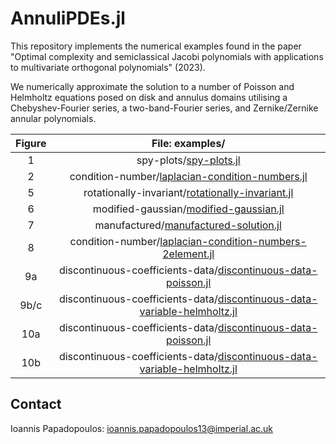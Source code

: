 # AnnuliPDEs.jl

This repository implements the numerical examples found in the paper "Optimal complexity and semiclassical Jacobi polynomials with applications to multivariate orthogonal polynomials" (2023).

We numerically approximate the solution to a number of Poisson and Helmholtz equations posed on disk and annulus domains utilising a Chebyshev-Fourier series, a two-band-Fourier series, and Zernike/Zernike annular polynomials.

|Figure|File: examples/|
|:-:|:-:|
|1|spy-plots/[spy-plots.jl](https://github.com/ioannisPApapadopoulos/AnnuliPDEs.jl/blob/main/examples/spy-plots/spy-plots.jl)|
|2|condition-number/[laplacian-condition-numbers.jl](https://github.com/ioannisPApapadopoulos/AnnuliPDEs.jl/blob/main/examples/condition-number/laplacian-condition-numbers.jl)|
|5|rotationally-invariant/[rotationally-invariant.jl](https://github.com/ioannisPApapadopoulos/AnnuliPDEs.jl/blob/main/examples/rotationally-invariant/rotationally-invariant.jl)|
|6|modified-gaussian/[modified-gaussian.jl](https://github.com/ioannisPApapadopoulos/AnnuliPDEs.jl/blob/main/examples/modified-gaussian/modified-gaussian.jl)|
|7|manufactured/[manufactured-solution.jl](https://github.com/ioannisPApapadopoulos/AnnuliPDEs.jl/blob/main/examples/manufactured/manufactured-solution.jl)|
|8|condition-number/[laplacian-condition-numbers-2element.jl](https://github.com/ioannisPApapadopoulos/AnnuliPDEs.jl/blob/main/examples/condition-number/laplacian-condition-numbers-2element.jl)|
|9a|discontinuous-coefficients-data/[discontinuous-data-poisson.jl](https://github.com/ioannisPApapadopoulos/AnnuliPDEs.jl/blob/main/examples/discontinuous-coefficients-data/discontinuous-data-poisson.jl)|
|9b/c|discontinuous-coefficients-data/[discontinuous-data-variable-helmholtz.jl](https://github.com/ioannisPApapadopoulos/AnnuliPDEs.jl/blob/main/examples/discontinuous-coefficients-data/discontinuous-data-variable-helmholtz.jl)|
|10a|discontinuous-coefficients-data/[discontinuous-data-poisson.jl](https://github.com/ioannisPApapadopoulos/AnnuliPDEs.jl/blob/main/examples/discontinuous-coefficients-data/discontinuous-data-poisson.jl)|
|10b|discontinuous-coefficients-data/[discontinuous-data-variable-helmholtz.jl](https://github.com/ioannisPApapadopoulos/AnnuliPDEs.jl/blob/main/examples/discontinuous-coefficients-data/discontinuous-data-variable-helmholtz.jl)|

## Contact
Ioannis Papadopoulos: ioannis.papadopoulos13@imperial.ac.uk

